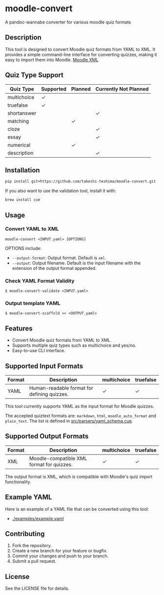 # moodle-convert
A pandoc-wannabe converter for various moodle quiz formats

## Description
This tool is designed to convert Moodle quiz formats from YAML to XML. It provides a simple command-line interface for converting quizzes, making it easy to import them into Moodle.
[Moodle XML](https://docs.moodle.org/500/en/Moodle_XML_format)

## Quiz Type Support

| Quiz Type     | Supported | Planned | Currently Not Planned |
|---------------|-----------|---------|-----------------------|
| multichoice   | ✓         |         |                       |
| truefalse     | ✓         |         |                       |
| shortanswer   |           |         | ✓                     |
| matching      |           | ✓       |                       |
| cloze         |           |         | ✓                     |
| essay         |           |         | ✓                     |
| numerical     |           | ✓       |                       |
| description   |           |         | ✓                     |

## Installation

```bash
pip install git+https://github.com/takeshi-teshima/moodle-convert.git
```

If you also want to use the validation tool, install it with:

```bash
brew install cue
```

## Usage

### Convert YAML to XML
```
moodle-convert <INPUT.yaml> [OPTIONS]
```

OPTIONS include:
- `--output-format`: Output format. Default is `xml`.
- `--output`: Output filename. Default is the input filename with the extension of the output format appended.

### Check YAML Format Validity
```
$ moodle-convert-validate <INPUT.yaml>
```

### Output template YAML
```
$ moodle-convert-scaffold >> <OUTPUT.yaml>
```

## Features

- Convert Moodle quiz formats from YAML to XML.
- Supports multiple quiz types such as multichoice and yes/no.
- Easy-to-use CLI interface.

## Supported Input Formats

| Format      | Description                | multichoice | truefalse |
|-------------|----------------------------|-------------|-------|
| YAML        | Human-readable format for defining quizzes. | ✓           | ✓     |

This tool currently supports YAML as the input format for Moodle quizzes.

The accepted quiztext formats are: `markdown`, `html`, `moodle_auto_format` and `plain_text`.
The list is defined in [src/parsers/yaml_schema.cue](src/parsers/yaml_schema.cue).

## Supported Output Formats

| Format      | Description                | multichoice | truefalse |
|-------------|----------------------------|-------------|-------|
| XML         | Moodle-compatible XML format for quizzes. | ✓           | ✓     |

The output format is XML, which is compatible with Moodle's quiz import functionality.

## Example YAML

Here is an example of a YAML file that can be converted using this tool:

- [./examples/example.yaml](./examples/example.yaml)

## Contributing

1. Fork the repository.
2. Create a new branch for your feature or bugfix.
3. Commit your changes and push to your branch.
4. Submit a pull request.

## License

See the LICENSE file for details.

